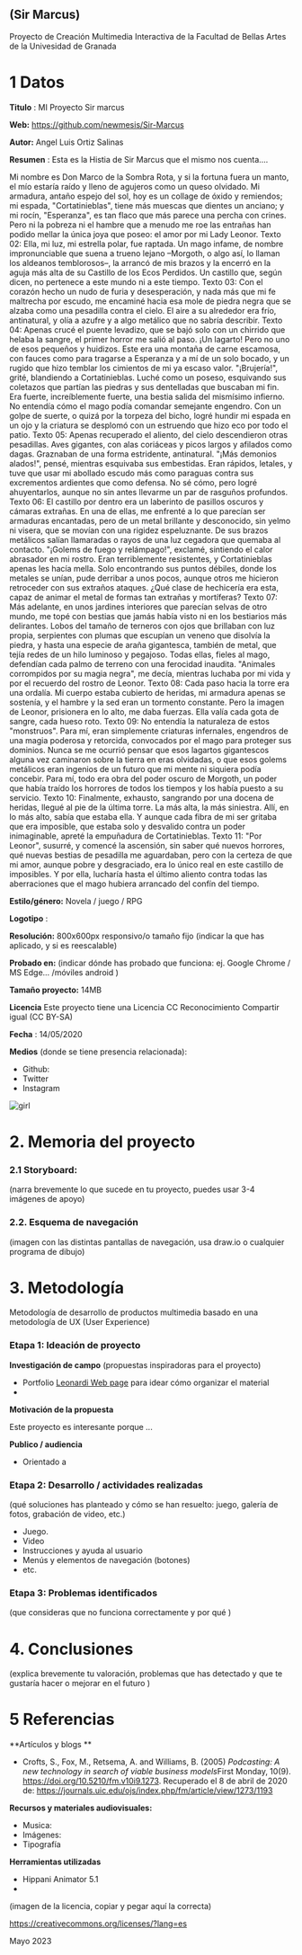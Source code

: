 ## (Sir Marcus)

Proyecto de Creación Multimedia Interactiva de la  Facultad de Bellas Artes de la Univesidad de Granada



# 1 Datos 



**Titulo** : MI Proyecto Sir marcus

**Web:**   https://github.com/newmesis/Sir-Marcus

**Autor:**  Angel Luis Ortiz Salinas

**Resumen** : Esta es la Histia de Sir Marcus que el mismo nos cuenta....

  Mi nombre es Don Marco de la Sombra Rota, y si la fortuna fuera un manto, el mío estaría raído y lleno de agujeros como un queso olvidado. Mi armadura, antaño espejo del sol, hoy es un collage de óxido y remiendos; mi espada, "Cortatinieblas", tiene más muescas que dientes un anciano; y mi rocín, "Esperanza", es tan flaco que más parece una percha con crines. Pero ni la pobreza ni el hambre que a menudo me roe las entrañas han podido mellar la única joya que poseo: el amor por mi Lady Leonor.
Texto 02: Ella, mi luz, mi estrella polar, fue raptada. Un mago infame, de nombre impronunciable que suena a trueno lejano –Morgoth, o algo así, lo llaman los aldeanos temblorosos–, la arrancó de mis brazos y la encerró en la aguja más alta de su Castillo de los Ecos Perdidos. Un castillo que, según dicen, no pertenece a este mundo ni a este tiempo.
Texto 03: Con el corazón hecho un nudo de furia y desesperación, y nada más que mi fe maltrecha por escudo, me encaminé hacia esa mole de piedra negra que se alzaba como una pesadilla contra el cielo. El aire a su alrededor era frío, antinatural, y olía a azufre y a algo metálico que no sabría describir.
Texto 04: Apenas crucé el puente levadizo, que se bajó solo con un chirrido que helaba la sangre, el primer horror me salió al paso. ¡Un lagarto! Pero no uno de esos pequeños y huidizos. Este era una montaña de carne escamosa, con fauces como para tragarse a Esperanza y a mí de un solo bocado, y un rugido que hizo temblar los cimientos de mi ya escaso valor. "¡Brujería!", grité, blandiendo a Cortatinieblas. Luché como un poseso, esquivando sus coletazos que partían las piedras y sus dentelladas que buscaban mi fin. Era fuerte, increíblemente fuerte, una bestia salida del mismísimo infierno. No entendía cómo el mago podía comandar semejante engendro. Con un golpe de suerte, o quizá por la torpeza del bicho, logré hundir mi espada en un ojo y la criatura se desplomó con un estruendo que hizo eco por todo el patio.
Texto 05: Apenas recuperado el aliento, del cielo descendieron otras pesadillas. Aves gigantes, con alas coriáceas y picos largos y afilados como dagas. Graznaban de una forma estridente, antinatural. "¡Más demonios alados!", pensé, mientras esquivaba sus embestidas. Eran rápidos, letales, y tuve que usar mi abollado escudo más como paraguas contra sus excrementos ardientes que como defensa. No sé cómo, pero logré ahuyentarlos, aunque no sin antes llevarme un par de rasguños profundos.
Texto 06: El castillo por dentro era un laberinto de pasillos oscuros y cámaras extrañas. En una de ellas, me enfrenté a lo que parecían ser armaduras encantadas, pero de un metal brillante y desconocido, sin yelmo ni visera, que se movían con una rigidez espeluznante. De sus brazos metálicos salían llamaradas o rayos de una luz cegadora que quemaba al contacto. "¡Golems de fuego y relámpago!", exclamé, sintiendo el calor abrasador en mi rostro. Eran terriblemente resistentes, y Cortatinieblas apenas les hacía mella. Solo encontrando sus puntos débiles, donde los metales se unían, pude derribar a unos pocos, aunque otros me hicieron retroceder con sus extraños ataques. ¿Qué clase de hechicería era esta, capaz de animar el metal de formas tan extrañas y mortíferas?
Texto 07: Más adelante, en unos jardines interiores que parecían selvas de otro mundo, me topé con bestias que jamás había visto ni en los bestiarios más delirantes. Lobos del tamaño de terneros con ojos que brillaban con luz propia, serpientes con plumas que escupían un veneno que disolvía la piedra, y hasta una especie de araña gigantesca, también de metal, que tejía redes de un hilo luminoso y pegajoso. Todas ellas, fieles al mago, defendían cada palmo de terreno con una ferocidad inaudita. "Animales corrompidos por su magia negra", me decía, mientras luchaba por mi vida y por el recuerdo del rostro de Leonor.
Texto 08: Cada paso hacia la torre era una ordalía. Mi cuerpo estaba cubierto de heridas, mi armadura apenas se sostenía, y el hambre y la sed eran un tormento constante. Pero la imagen de Leonor, prisionera en lo alto, me daba fuerzas. Ella valía cada gota de sangre, cada hueso roto.
Texto 09: No entendía la naturaleza de estos "monstruos". Para mí, eran simplemente criaturas infernales, engendros de una magia poderosa y retorcida, convocados por el mago para proteger sus dominios. Nunca se me ocurrió pensar que esos lagartos gigantescos alguna vez caminaron sobre la tierra en eras olvidadas, o que esos golems metálicos eran ingenios de un futuro que mi mente ni siquiera podía concebir. Para mí, todo era obra del poder oscuro de Morgoth, un poder que había traído los horrores de todos los tiempos y los había puesto a su servicio.
Texto 10: Finalmente, exhausto, sangrando por una docena de heridas, llegué al pie de la última torre. La más alta, la más siniestra. Allí, en lo más alto, sabía que estaba ella. Y aunque cada fibra de mi ser gritaba que era imposible, que estaba solo y desvalido contra un poder inimaginable, apreté la empuñadura de Cortatinieblas.
Texto 11: "Por Leonor", susurré, y comencé la ascensión, sin saber qué nuevos horrores, qué nuevas bestias de pesadilla me aguardaban, pero con la certeza de que mi amor, aunque pobre y desgraciado, era lo único real en este castillo de imposibles. Y por ella, lucharía hasta el último aliento contra todas las aberraciones que el mago hubiera arrancado del confín del tiempo.


**Estilo/género:**  Novela / juego / RPG 

**Logotipo** :  

**Resolución:** 800x600px responsivo/o tamaño fijo (indicar la que has aplicado, y si es reescalable)

**Probado en:**   (indicar dónde has probado que funciona: ej. Google Chrome / MS Edge... /móviles android )

**Tamaño proyecto:** 14MB 

**Licencia** Este proyecto tiene una Licencia CC Reconocimiento Compartir igual (CC BY-SA)

**Fecha** : 14/05/2020

**Medios** (donde se tiene presencia relacionada):

- Github:
- Twitter
- Instagram


![girl](https://github.com/mgea/cmi20/blob/master/WalkingGirl_front01.png)

# 2. Memoria del proyecto 

### 2.1 Storyboard: 



(narra brevemente lo que sucede en tu proyecto, puedes usar 3-4 imágenes de apoyo)



### 2.2. Esquema de navegación 



(imagen con las distintas pantallas de navegación, usa draw.io o cualquier programa de dibujo)







# 3. Metodología

Metodología de desarrollo de productos multimedia basado en una metodología de UX (User Experience)



### Etapa 1: Ideación de proyecto

**Investigación de campo** (propuestas inspiradoras para el proyecto)

- Portfolio [Leonardi Web page](http://www.rleonardi.com/interactive-resume/) para idear cómo organizar el material
- 



**Motivación de la propuesta** 

Este  proyecto es interesante porque ... 



**Publico / audiencia**

- Orientado a 





### Etapa 2: Desarrollo / actividades realizadas

(qué soluciones has planteado y cómo se han resuelto: juego, galería de fotos, grabación de video, etc.)

- Juego. 
- Video 
- Instrucciones y ayuda al usuario 
- Menús y elementos de navegación (botones)
- etc.



### Etapa 3: Problemas identificados

(que consideras que no  funciona correctamente y por qué )



# 4. Conclusiones 

(explica brevemente tu valoración, problemas que has detectado y que te gustaría hacer o mejorar en el futuro )







# 5 Referencias 

**Artículos y blogs ** 

- Crofts, S., Fox, M., Retsema, A. and Williams, B. (2005) *Podcasting: A new technology in search of viable business models*First Monday, 10(9). https://doi.org/10.5210/fm.v10i9.1273. Recuperado el 8 de abril de 2020 de: https://journals.uic.edu/ojs/index.php/fm/article/view/1273/1193

**Recursos y materiales audiovisuales:**

* Musica:  
* Imágenes:  
* Tipografía

**Herramientas utilizadas**

- Hippani Animator 5.1
- 



(imagen de la licencia, copiar y pegar aquí la correcta)

https://creativecommons.org/licenses/?lang=es

Mayo 2023
